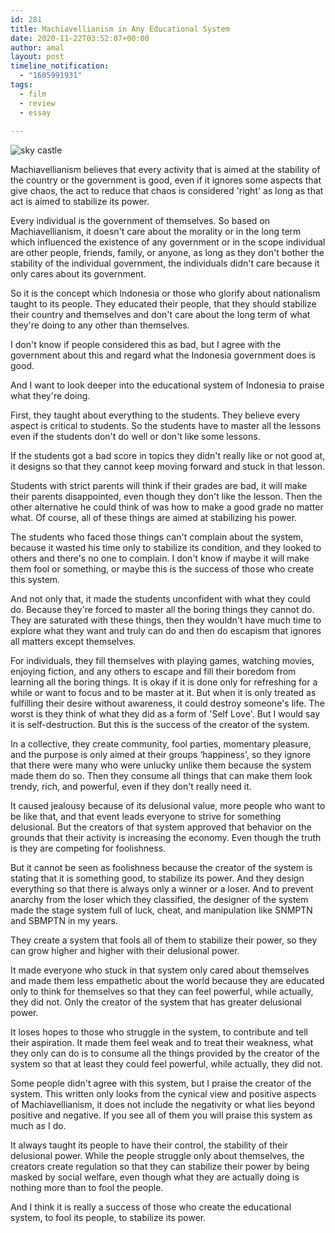 ```yaml
---
id: 281
title: Machiavellianism in Any Educational System
date: 2020-11-22T03:52:07+00:00
author: amal
layout: post
timeline_notification:
  - "1605991931"
tags:
  - film
  - review
  - essay
  
---
```

![sky castle](https://external-content.duckduckgo.com/iu/?u=https%3A%2F%2Fawsimages.detik.net.id%2Fcommunity%2Fmedia%2Fvisual%2F2019%2F04%2F16%2F9f5fdf54-6383-4c06-bd51-49b1cf04a17b.jpeg%3Fw%3D700%26q%3D90&f=1&nofb=1)

Machiavellianism believes that every activity that is aimed at the stability of the country or the government is good, even if it ignores some aspects that give chaos, the act to reduce that chaos is considered 'right' as long as that act is aimed to stabilize its power.

Every individual is the government of themselves. So based on Machiavellianism, it doesn't care about the morality or in the long term which influenced the existence of any government or in the scope individual are other people, friends, family, or anyone, as long as they don't bother the stability of the individual government, the individuals didn't care because it only cares about its government.

So it is the concept which Indonesia or those who glorify about nationalism taught to its people. They educated their people, that they should stabilize their country and themselves and don't care about the long term of what they're doing to any other than themselves.

I don't know if people considered this as bad, but I agree with the government about this and regard what the Indonesia government does is good.

And I want to look deeper into the educational system of Indonesia to praise what they're doing.

First, they taught about everything to the students. They believe every aspect is critical to students. So the students have to master all the lessons even if the students don't do well or don't like some lessons.

If the students got a bad score in topics they didn't really like or not good at, it designs so that they cannot keep moving forward and stuck in that lesson.

Students with strict parents will think if their grades are bad, it will make their parents disappointed, even though they don't like the lesson. Then the other alternative he could think of was how to make a good grade no matter what. Of course, all of these things are aimed at stabilizing his power.

The students who faced those things can't complain about the system, because it wasted his time only to stabilize its condition, and they looked to others and there's no one to complain. I don't know if maybe it will make them fool or something, or maybe this is the success of those who create this system.

And not only that, it made the students unconfident with what they could do. Because they're forced to master all the boring things they cannot do. They are saturated with these things, then they wouldn't have much time to explore what they want and truly can do and then do escapism that ignores all matters except themselves.

For individuals, they fill themselves with playing games, watching movies, enjoying fiction, and any others to escape and fill their boredom from learning all the boring things. It is okay if it is done only for refreshing for a while or want to focus and to be master at it. But when it is only treated as fulfilling their desire without awareness, it could destroy someone's life. The worst is they think of what they did as a form of 'Self Love'. But I would say it is self-destruction. But this is the success of the creator of the system.

In a collective, they create community, fool parties, momentary pleasure, and the purpose is only aimed at their groups ‘happiness', so they ignore that there were many who were unlucky unlike them because the system made them do so. Then they consume all things that can make them look trendy, rich, and powerful, even if they don't really need it.

It caused jealousy because of its delusional value, more people who want to be like that, and that event leads everyone to strive for something delusional. But the creators of that system approved that behavior on the grounds that their activity is increasing the economy. Even though the truth is they are competing for foolishness.

But it cannot be seen as foolishness because the creator of the system is stating that it is something good, to stabilize its power. And they design everything so that there is always only a winner or a loser. And to prevent anarchy from the loser which they classified, the designer of the system made the stage system full of luck, cheat, and manipulation like SNMPTN and SBMPTN in my years.

They create a system that fools all of them to stabilize their power, so they can grow higher and higher with their delusional power.

It made everyone who stuck in that system only cared about themselves and made them less empathetic about the world because they are educated only to think for themselves so that they can feel powerful, while actually, they did not. Only the creator of the system that has greater delusional power.

It loses hopes to those who struggle in the system, to contribute and tell their aspiration. It made them feel weak and to treat their weakness, what they only can do is to consume all the things provided by the creator of the system so that at least they could feel powerful, while actually, they did not.

Some people didn't agree with this system, but I praise the creator of the system. This written only looks from the cynical view and positive aspects of Machiavellianism, it does not include the negativity or what lies beyond positive and negative. If you see all of them you will praise this system as much as I do.

It always taught its people to have their control, the stability of their delusional power. While the people struggle only about themselves, the creators create regulation so that they can stabilize their power by being masked by social welfare, even though what they are actually doing is nothing more than to fool the people.

And I think it is really a success of those who create the educational system, to fool its people, to stabilize its power.